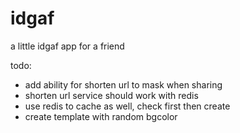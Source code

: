 # idgaf

a little idgaf app for a friend 

todo:
 - add ability for shorten url to mask when sharing
 - shorten url service should work with redis
 - use redis to cache as well, check first then create
 - create template with random bgcolor